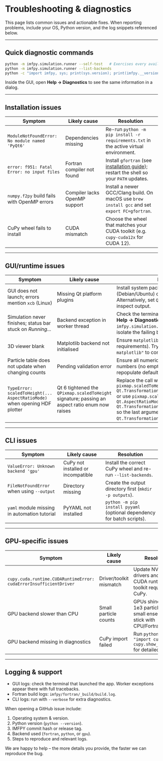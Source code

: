 # Troubleshooting & diagnostics

This page lists common issues and actionable fixes.  When reporting problems, include your OS, Python version, and the log snippets referenced below.

---

## Quick diagnostic commands

```bash
python -m imfpy.simulation.runner --self-test   # Exercises every available backend
python -m imfpy.simulation.runner --list-backends
python -c "import imfpy, sys; print(sys.version); print(imfpy.__version__)"
```

Inside the GUI, open **Help → Diagnostics** to see the same information in a dialog.

---

## Installation issues

| Symptom | Likely cause | Resolution |
| --- | --- | --- |
| `ModuleNotFoundError: No module named 'PyQt6'` | Dependencies missing | Re-run `python -m pip install -r requirements.txt` in the active virtual environment. |
| `error: f951: Fatal Error: no input files` | Fortran compiler not found | Install `gfortran` (see [installation guide](installation.md#step-by-step-installation)); restart the shell so your `PATH` updates. |
| `numpy.f2py` build fails with OpenMP errors | Compiler lacks OpenMP support | Install a newer GCC/Clang build. On macOS use `brew install gcc` and set `export FC=gfortran`. |
| CuPy wheel fails to install | CUDA mismatch | Choose the wheel that matches your CUDA toolkit (e.g. `cupy-cuda12x` for CUDA 12). |

---

## GUI/runtime issues

| Symptom | Likely cause | Resolution |
| --- | --- | --- |
| GUI does not launch; errors mention `xcb` (Linux) | Missing Qt platform plugins | Install system package `libxcb-xinerama0` (Debian/Ubuntu) or `qt6-base` (Arch). Alternatively, set `QT_DEBUG_PLUGINS=1` and inspect output. |
| Simulation never finishes; status bar stuck on *Running…* | Backend exception in worker thread | Check the terminal for stack traces.  Open **Help → Diagnostics** and run `python -m imfpy.simulation.runner --self-test` to isolate the failing backend. |
| 3D viewer blank | Matplotlib backend not initialised | Ensure `matplotlib` is installed (comes via requirements).  Try running `python -c "import matplotlib"` to confirm. |
| Particle table does not update when changing counts | Pending validation error | Ensure all numeric fields contain valid numbers (no empty cells).  Press **Reset** to repopulate defaults. |
| `TypeError: scaledToHeight(... AspectRatioMode)` when opening HDF plotter | Qt 6 tightened the `QPixmap.scaledToHeight` signature; passing an aspect ratio enum now raises | Replace the call with `pixmap.scaledToHeight(height, Qt.TransformationMode.SmoothTransformation)` or use `pixmap.scaled(width, height, Qt.AspectRatioMode.KeepAspectRatio, Qt.TransformationMode.SmoothTransformation)` so the last argument is a `Qt.TransformationMode`. |

---

## CLI issues

| Symptom | Likely cause | Resolution |
| --- | --- | --- |
| `ValueError: Unknown backend 'gpu'` | CuPy not installed or incompatible | Install the correct CuPy wheel and re-run `--list-backends`. |
| `FileNotFoundError` when using `--output` | Directory missing | Create the output directory first (`mkdir -p outputs`). |
| `yaml` module missing in automation tutorial | PyYAML not installed | `python -m pip install pyyaml` (optional dependency for batch scripts). |

---

## GPU-specific issues

| Symptom | Likely cause | Resolution |
| --- | --- | --- |
| `cupy.cuda.runtime.CUDARuntimeError: cudaErrorInsufficientDriver` | Driver/toolkit mismatch | Update NVIDIA drivers and ensure CUDA runtime >= toolkit required by CuPy. |
| GPU backend slower than CPU | Small particle counts | GPUs shine for ≥ 1e3 particles.  For small ensembles stick with CPU/Fortran. |
| GPU backend missing in diagnostics | CuPy import failed | Run `python -c "import cupy; cupy.show_config()"` for detailed errors. |

---

## Logging & support

- GUI logs: check the terminal that launched the app.  Worker exceptions appear there with full tracebacks.
- Fortran build logs: `imfpy/fortran/_build/build.log`.
- CLI logs: run with `--verbose` for extra diagnostics.

When opening a GitHub issue include:

1. Operating system & version.
2. Python version (`python --version`).
3. IMFPY commit hash or release tag.
4. Backend used (`fortran`, `python`, or `gpu`).
5. Steps to reproduce and relevant logs.

We are happy to help – the more details you provide, the faster we can reproduce the bug.
